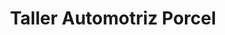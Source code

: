 ---
title: "Taller Automotriz Porcel"
url: /santa-cruz-de-la-sierra/taller-automotriz-porcel/
shop: reparación de automóviles
---